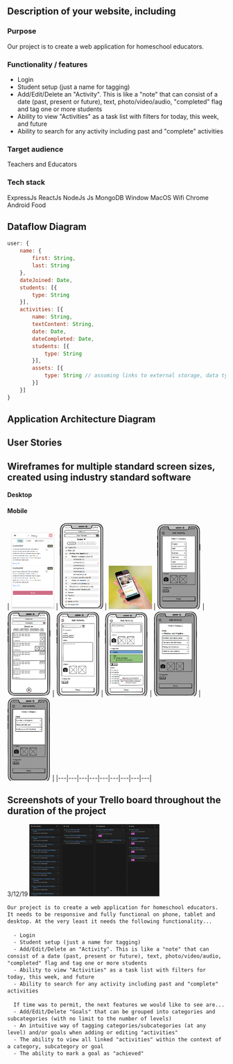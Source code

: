 ## Description of your website, including

### Purpose
Our project is to create a web application for homeschool educators.
### Functionality / features
  - Login
  - Student setup (just a name for tagging)
  - Add/Edit/Delete an "Activity". This is like a "note" that can consist of a date (past, present or future), text, photo/video/audio, "completed" flag and tag one or more students
  - Ability to view "Activities" as a task list with filters for today, this week, and future
  - Ability to search for any activity including past and "complete" activities

### Target audience
Teachers and Educators

### Tech stack
ExpressJs ReactJs NodeJs Js MongoDB Window MacOS Wifi Chrome Android Food


## Dataflow Diagram
```javascript
user: {
    name: {
        first: String,
        last: String
    },
    dateJoined: Date,
    students: [{
        type: String
    }],
    activities: [{
        name: String,
        textContent: String,
        date: Date,
        dateCompleted: Date,
        students: [{
            type: String
        }],
        assets: [{
            type: String // assuming links to external storage, data type can change
        }]
    }]
}
```

## Application Architecture Diagram

## User Stories

## Wireframes for multiple standard screen sizes, created using industry standard software

#### Desktop

#### Mobile
|  <img src="./Docs/Mockups/78042458_548940752596303_4557584016206725120_n.png" width="100" />
| <img src="./Docs/Mockups/78096386_792711084509630_2010875444282261504_n.png" width="100" />
 | <img src="./Docs/Mockups/78121231_767559510383289_5043152871000899584_n.png" width="100" />
 | <img src="./Docs/Mockups/78247378_2409140202736747_5168204095114182656_n.png" width="100" />
 | <img src="./Docs/Mockups/78294394_441256313251495_5784109861423808512_n.png" width="100" />
 | <img src="./Docs/Mockups/78296387_422105271816132_7116791862085550080_n.png" width="100" />
 | <img src="./Docs/Mockups/78599042_1825698227567410_6403373772467863552_n.png" width="100" />
 | <img src="./Docs/Mockups/78815902_2511913082393794_249607972936744960_n.png" width="100" />
 | <img src="./Docs/Mockups/78903307_1411215442379506_7645052421219024896_n.png" width="100" />
 |
|---|---|---|---|---|---|---|---|---|


## Screenshots of your Trello board throughout the duration of the project

3/12/19
<img src="./Docs/Screen Shot 2019-12-04 at 9.46.36 am.png" width="300" />


```text
Our project is to create a web application for homeschool educators. It needs to be responsive and fully functional on phone, tablet and desktop. At the very least it needs the following functionality...

  - Login
  - Student setup (just a name for tagging)
  - Add/Edit/Delete an "Activity". This is like a "note" that can consist of a date (past, present or future), text, photo/video/audio, "completed" flag and tag one or more students
  - Ability to view "Activities" as a task list with filters for today, this week, and future
  - Ability to search for any activity including past and "complete" activities

  If time was to permit, the next features we would like to see are...
  - Add/Edit/Delete "Goals" that can be grouped into categories and subcategories (with no limit to the number of levels)
  - An intuitive way of tagging categories/subcategories (at any level) and/or goals when adding or editing "activities"
  - The ability to view all linked "activities" within the context of a category, subcategory or goal
  - The ability to mark a goal as "achieved"
```